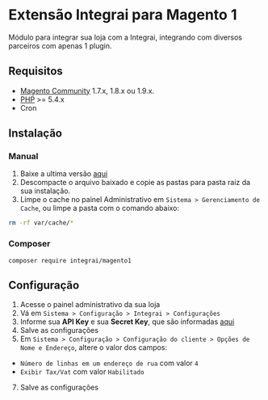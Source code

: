 # Extensão Integrai para Magento 1
Módulo para integrar sua loja com a Integrai, integrando com diversos parceiros com apenas 1 plugin.

## Requisitos

- [Magento Community](https://magento.com/products/community-edition) 1.7.x, 1.8.x ou 1.9.x.
- [PHP](http://php.net) >= 5.4.x
- Cron

## Instalação

### Manual
1. Baixe a ultima versão [aqui](https://codeload.github.com/integrai/magento1/zip/master)
2. Descompacte o arquivo baixado e copie as pastas para pasta raiz da sua instalação.
3. Limpe o cache no painel Administrativo em `Sistema > Gerenciamento de Cache`, ou limpe a pasta com o comando abaixo:  
```bash
rm -rf var/cache/*
```

### Composer
```
composer require integrai/magento1
```

## Configuração
1. Acesse o painel administrativo da sua loja
2. Vá em `Sistema > Configuração > Integrai > Configurações`
3. Informe sua **API Key** e sua **Secret Key**, que são informadas [aqui](https://manage.integrai.com.br/settings/account)
4. Salve as configurações
5. Em `Sistema > Configuração > Configuração do cliente > Opções de Nome e Endereço`, altere o valor dos campos:
* `Número de linhas em um endereço de rua` com valor `4`
*  `Exibir Tax/Vat` com valor `Habilitado`
7. Salve as configurações
